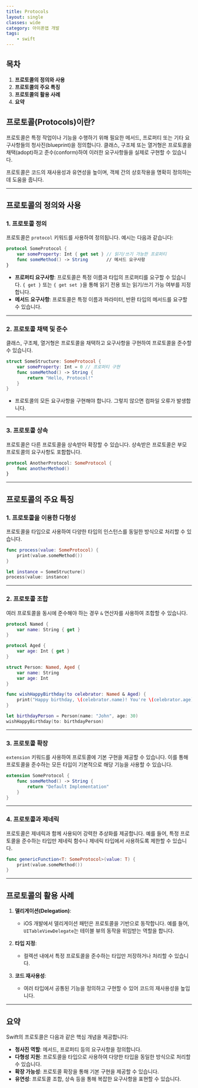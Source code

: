 ```yaml
---
title: Protocols
layout: single
classes: wide
category: 아이폰앱 개발
tags:
    - swift
---
```


## **목차**
1. **프로토콜의 정의와 사용**   
2. **프로토콜의 주요 특징**   
3. **프로토콜의 활용 사례**   
4. **요약**

## **프로토콜(Protocols)이란?**
프로토콜은 특정 작업이나 기능을 수행하기 위해 필요한 메서드, 프로퍼티 또는 기타 요구사항들의 청사진(blueprint)을 정의합니다. 클래스, 구조체 또는 열거형은 프로토콜을 채택(adopt)하고 준수(conform)하여 이러한 요구사항들을 실제로 구현할 수 있습니다.

프로토콜은 코드의 재사용성과 유연성을 높이며, 객체 간의 상호작용을 명확히 정의하는 데 도움을 줍니다.

---

## **프로토콜의 정의와 사용**
### 1. **프로토콜 정의**
프로토콜은 `protocol` 키워드를 사용하여 정의됩니다. 예시는 다음과 같습니다:

```swift
protocol SomeProtocol {
    var someProperty: Int { get set } // 읽기/쓰기 가능한 프로퍼티
    func someMethod() -> String       // 메서드 요구사항
}
```

- **프로퍼티 요구사항**: 프로토콜은 특정 이름과 타입의 프로퍼티를 요구할 수 있습니다. `{ get }` 또는 `{ get set }`을 통해 읽기 전용 또는 읽기/쓰기 가능 여부를 지정합니다.
- **메서드 요구사항**: 프로토콜은 특정 이름과 파라미터, 반환 타입의 메서드를 요구할 수 있습니다.

---

### 2. **프로토콜 채택 및 준수**
클래스, 구조체, 열거형은 프로토콜을 채택하고 요구사항을 구현하여 프로토콜을 준수할 수 있습니다.

```swift
struct SomeStructure: SomeProtocol {
    var someProperty: Int = 0 // 프로퍼티 구현
    func someMethod() -> String {
        return "Hello, Protocol!"
    }
}
```

- 프로토콜의 모든 요구사항을 구현해야 합니다. 그렇지 않으면 컴파일 오류가 발생합니다.

---

### 3. **프로토콜 상속**
프로토콜은 다른 프로토콜을 상속받아 확장할 수 있습니다. 상속받은 프로토콜은 부모 프로토콜의 요구사항도 포함합니다.

```swift
protocol AnotherProtocol: SomeProtocol {
    func anotherMethod()
}
```

---

## **프로토콜의 주요 특징**
### 1. **프로토콜을 이용한 다형성**
프로토콜을 타입으로 사용하여 다양한 타입의 인스턴스를 동일한 방식으로 처리할 수 있습니다.

```swift
func process(value: SomeProtocol) {
    print(value.someMethod())
}

let instance = SomeStructure()
process(value: instance)
```

---

### 2. **프로토콜 조합**
여러 프로토콜을 동시에 준수해야 하는 경우 `&` 연산자를 사용하여 조합할 수 있습니다.

```swift
protocol Named {
    var name: String { get }
}

protocol Aged {
    var age: Int { get }
}

struct Person: Named, Aged {
    var name: String
    var age: Int
}

func wishHappyBirthday(to celebrator: Named & Aged) {
    print("Happy birthday, \(celebrator.name)! You're \(celebrator.age)")
}

let birthdayPerson = Person(name: "John", age: 30)
wishHappyBirthday(to: birthdayPerson)
```

---

### 3. **프로토콜 확장**
`extension` 키워드를 사용하여 프로토콜에 기본 구현을 제공할 수 있습니다. 이를 통해 프로토콜을 준수하는 모든 타입이 기본적으로 해당 기능을 사용할 수 있습니다.

```swift
extension SomeProtocol {
    func someMethod() -> String {
        return "Default Implementation"
    }
}
```

---

### 4. **프로토콜과 제네릭**
프로토콜은 제네릭과 함께 사용되어 강력한 추상화를 제공합니다. 예를 들어, 특정 프로토콜을 준수하는 타입만 제네릭 함수나 제네릭 타입에서 사용하도록 제한할 수 있습니다.

```swift
func genericFunction<T: SomeProtocol>(value: T) {
    print(value.someMethod())
}
```

---

## **프로토콜의 활용 사례**
1. **델리게이션(Delegation)**:
   - iOS 개발에서 델리게이션 패턴은 프로토콜을 기반으로 동작합니다. 예를 들어, `UITableViewDelegate`는 테이블 뷰의 동작을 위임받는 역할을 합니다.

2. **타입 지정**:
   - 컬렉션 내에서 특정 프로토콜을 준수하는 타입만 저장하거나 처리할 수 있습니다.

3. **코드 재사용성**:
   - 여러 타입에서 공통된 기능을 정의하고 구현할 수 있어 코드의 재사용성을 높입니다.

---

## **요약**
Swift의 프로토콜은 다음과 같은 핵심 개념을 제공합니다:
- **청사진 역할**: 메서드, 프로퍼티 등의 요구사항을 정의합니다.
- **다형성 지원**: 프로토콜을 타입으로 사용하여 다양한 타입을 동일한 방식으로 처리할 수 있습니다.
- **확장 가능성**: 프로토콜 확장을 통해 기본 구현을 제공할 수 있습니다.
- **유연성**: 프로토콜 조합, 상속 등을 통해 복잡한 요구사항을 표현할 수 있습니다.
